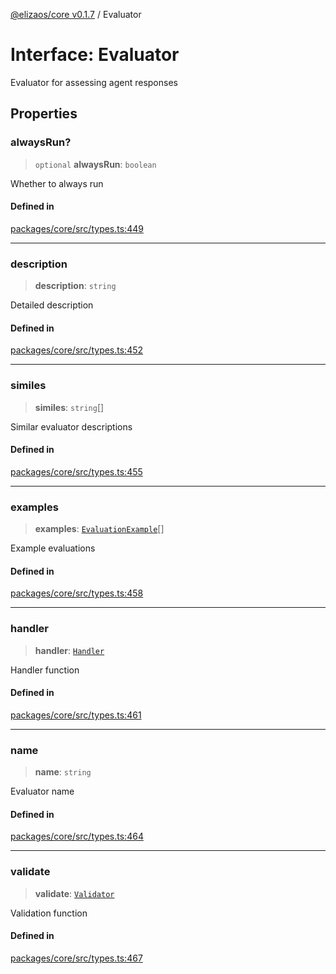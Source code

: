[@elizaos/core v0.1.7](../index.md) / Evaluator

# Interface: Evaluator

Evaluator for assessing agent responses

## Properties

### alwaysRun?

> `optional` **alwaysRun**: `boolean`

Whether to always run

#### Defined in

[packages/core/src/types.ts:449](https://github.com/elizaOS/eliza/blob/main/packages/core/src/types.ts#L449)

---

### description

> **description**: `string`

Detailed description

#### Defined in

[packages/core/src/types.ts:452](https://github.com/elizaOS/eliza/blob/main/packages/core/src/types.ts#L452)

---

### similes

> **similes**: `string`[]

Similar evaluator descriptions

#### Defined in

[packages/core/src/types.ts:455](https://github.com/elizaOS/eliza/blob/main/packages/core/src/types.ts#L455)

---

### examples

> **examples**: [`EvaluationExample`](EvaluationExample.md)[]

Example evaluations

#### Defined in

[packages/core/src/types.ts:458](https://github.com/elizaOS/eliza/blob/main/packages/core/src/types.ts#L458)

---

### handler

> **handler**: [`Handler`](../type-aliases/Handler.md)

Handler function

#### Defined in

[packages/core/src/types.ts:461](https://github.com/elizaOS/eliza/blob/main/packages/core/src/types.ts#L461)

---

### name

> **name**: `string`

Evaluator name

#### Defined in

[packages/core/src/types.ts:464](https://github.com/elizaOS/eliza/blob/main/packages/core/src/types.ts#L464)

---

### validate

> **validate**: [`Validator`](../type-aliases/Validator.md)

Validation function

#### Defined in

[packages/core/src/types.ts:467](https://github.com/elizaOS/eliza/blob/main/packages/core/src/types.ts#L467)
